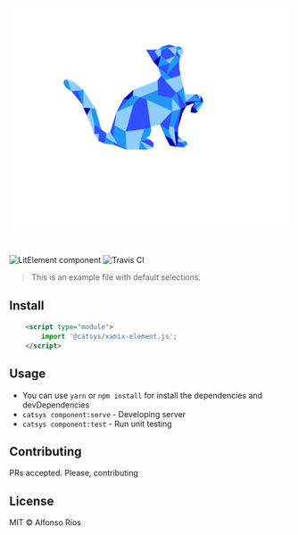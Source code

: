 ![xamix-element screenshot](xamix-element.svg)
# <xamix-element>

![LitElement component](https://img.shields.io/badge/litElement-component-blue.svg)
![Travis CI](https://travis-ci.org/github_username/xamix-element.svg?branch=master)

> This is an example file with default selections.

## Install

```html
    <script type="module">
        import '@catsys/xamix-element.js';
    </script>
```

## Usage

- You can use `yarn` or `npm install` for install the dependencies and devDependencies
- `catsys component:serve` - Developing server
- `catsys component:test` - Run unit testing

## Contributing

PRs accepted. Please, contributing

## License

MIT © Alfonso Ríos
